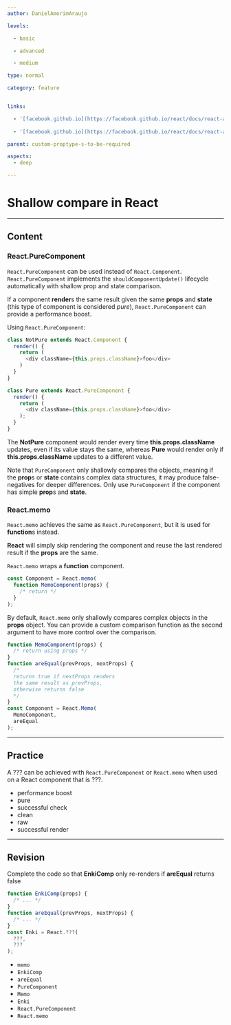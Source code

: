 ```yaml
---
author: DanielAmorimAraujo

levels:

  - basic

  - advanced

  - medium

type: normal

category: feature


links:

  - '[facebook.github.io](https://facebook.github.io/react/docs/react-api.html#reactpurecomponent){website}'
  
  - '[facebook.github.io](https://facebook.github.io/react/docs/react-api.html#reactmemo){website}'

parent: custom-proptype-s-to-be-required

aspects:
  - deep

---
```


# Shallow compare in **React**

---
## Content

### React.PureComponent

`React.PureComponent` can be used instead of `React.Component`. `React.PureComponent` implements the `shouldComponentUpdate()` lifecycle automatically with shallow prop and state comparison.

If a component **render**s the same result given the same **props** and **state** (this type of component is considered *pure*), `React.PureComponent` can provide a performance boost. 

Using `React.PureComponent`:
```javascript
class NotPure extends React.Component {
  render() {
    return (
      <div className={this.props.className}>foo</div>
    )
  }
}

class Pure extends React.PureComponent {
  render() {
    return (
      <div className={this.props.className}>foo</div>
    );
  }
}
```

The **NotPure** component would render every time **this.props.className** updates, even if its value stays the same, whereas **Pure** would render only if **this.props.className** updates to a different value.

Note that `PureComponent` only shallowly compares the objects, meaning if the **prop**s or **state** contains complex data structures, it may produce false-negatives for deeper differences. Only use `PureComponent` if the component has simple **prop**s and **state**.

### React.memo

`React.memo` achieves the same as `React.PureComponent`, but it is used for **function**s instead.

**React** will simply skip rendering the component and reuse the last rendered result if the **props** are the same.

`React.memo` wraps a **function** component.
```javascript
const Component = React.memo(
  function MemoComponent(props) {
    /* return */
  }
);
```

By default, `React.memo` only shallowly compares complex objects in the **props** object. You can provide a custom comparison function as the second argument to have more control over the comparison.

```javascript
function MemoComponent(props) {
  /* return using props */
}
function areEqual(prevProps, nextProps) {
  /*
  returns true if nextProps renders
  the same result as prevProps,
  otherwise returns false
  */
}
const Component = React.Memo(
  MemoComponent,
  areEqual
);
```

---
## Practice

A ??? can be achieved with `React.PureComponent` or `React.memo` when used on a React component that is ???.


* performance boost
* pure
* successful check
* clean
* raw
* successful render

---
## Revision

Complete the code so that **EnkiComp** only re-renders if **areEqual** returns false

```javascript
function EnkiComp(props) {
  /* ... */
}
function areEqual(prevProps, nextProps) {
  /* ... */
}
const Enki = React.???(
  ???,
  ???
);
```

* `memo`
* `EnkiComp`
* `areEqual`
* `PureComponent`
* `Memo`
* `Enki`
* `React.PureComponent`
* `React.memo`


